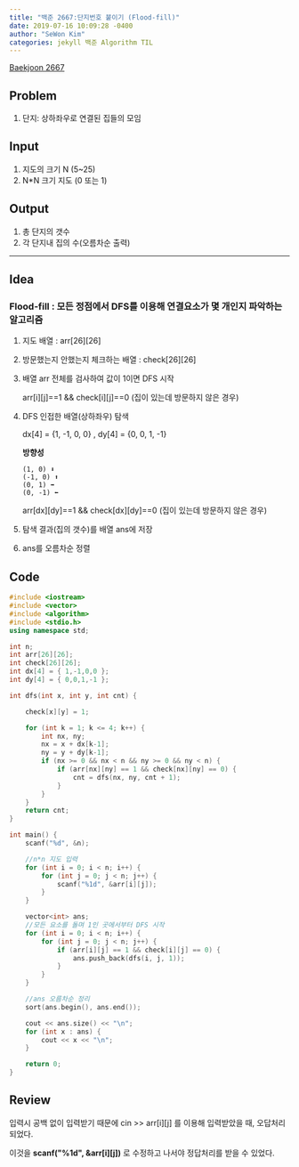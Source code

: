 ```yaml
---
title: "백준 2667:단지번호 붙이기 (Flood-fill)"
date: 2019-07-16 10:09:28 -0400
author: "SeWon Kim"
categories: jekyll 백준 Algorithm TIL
---
```


[Baekjoon 2667](https://www.acmicpc.net/problem/2667)

## Problem
  1. 단지: 상하좌우로 연결된 집들의 모임

## Input
  1. 지도의 크기 N (5~25)
  2. N*N 크기 지도 (0 또는 1)

## Output
  1. 총 단지의 갯수
  2. 각 단지내 집의 수(오름차순 출력)


---

## Idea
### Flood-fill : 모든 정점에서 DFS를 이용해 연결요소가 몇 개인지 파악하는 알고리즘
1. 지도 배열 : arr[26][26]

2. 방문했는지 안했는지 체크하는 배열 : check[26][26]

3. 배열 arr 전체를 검사하여 값이 1이면 DFS 시작

   arr[i][j]==1 && check[i][j]==0 (집이 있는데 방문하지 않은 경우)
   
4. DFS 인접한 배열(상하좌우) 탐색

   dx[4] = {1, -1, 0, 0} , dy[4] = {0, 0, 1, -1}
   
   **방향성**
   ```
   (1, 0) ⬇
   (-1, 0) ⬆
   (0, 1) ➡
   (0, -1) ⬅
   ```
   
   arr[dx][dy]==1 && check[dx][dy]==0 (집이 있는데 방문하지 않은 경우)
 
 5. 탐색 결과(집의 갯수)를 배열 ans에 저장
 
 6. ans를 오름차순 정렬
 
 
## Code
```cpp
#include <iostream>
#include <vector>
#include <algorithm>
#include <stdio.h>
using namespace std;

int n;
int arr[26][26];
int check[26][26];
int dx[4] = { 1,-1,0,0 };
int dy[4] = { 0,0,1,-1 };

int dfs(int x, int y, int cnt) {

	check[x][y] = 1;

	for (int k = 1; k <= 4; k++) {
		int nx, ny;
		nx = x + dx[k-1];
		ny = y + dy[k-1];
		if (nx >= 0 && nx < n && ny >= 0 && ny < n) {
			if (arr[nx][ny] == 1 && check[nx][ny] == 0) {
				cnt = dfs(nx, ny, cnt + 1);
			}
		}
	}
	return cnt;
}

int main() {
	scanf("%d", &n);

	//n*n 지도 입력
	for (int i = 0; i < n; i++) {
		for (int j = 0; j < n; j++) {
			scanf("%1d", &arr[i][j]);
		}
	}

	vector<int> ans;
	//모든 요소를 돌며 1인 곳에서부터 DFS 시작
	for (int i = 0; i < n; i++) {
		for (int j = 0; j < n; j++) {
			if (arr[i][j] == 1 && check[i][j] == 0) {
				ans.push_back(dfs(i, j, 1));
			}
		}
	}

	//ans 오름차순 정리
	sort(ans.begin(), ans.end());

	cout << ans.size() << "\n";
	for (int x : ans) {
		cout << x << "\n";
	}

	return 0;
}

```

## Review
입력시 공백 없이 입력받기 때문에 cin >> arr[i][j] 를 이용해 입력받았을 때, 오답처리되었다.

이것을 **scanf("%1d", &arr[i][j])** 로 수정하고 나서야 정답처리를 받을 수 있었다. 

